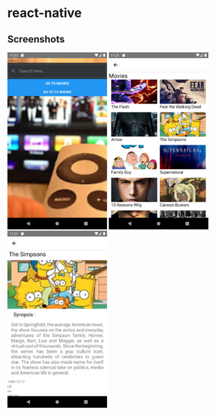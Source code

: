# react-native

## Screenshots
<p style="align: center">
  <img src="./img/Screenshot_1567632063.png" height="400px"/>

  <img src="./img/Screenshot_1567632069.png" height="400px"/>
  
  <img src="./img/Screenshot_1567632080.png" height="400px"/>
</p>
